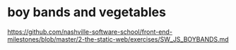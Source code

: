 # boy bands and vegetables

https://github.com/nashville-software-school/front-end-milestones/blob/master/2-the-static-web/exercises/SW_JS_BOYBANDS.md